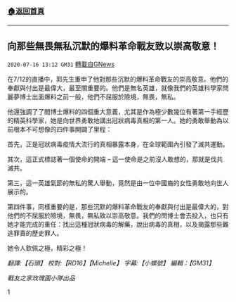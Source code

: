 ###  [:house:返回首頁](https://github.com/ourhimalayas/txt)
---

## 向那些無畏無私沉默的爆料革命戰友致以崇高敬意！
`2020-07-16 13:12 GM31` [轉載自GNews](https://gnews.org/zh-hant/266959/)

在7/12的直播中，郭先生重申了他對那些沉默的爆料革命戰友的崇高敬意。他們的奉獻與付出是最偉大，最至關重要的。他們是無名英雄，就像我們的英雄科學家閆麗夢博士出面爆料之前一般，他們不屈服於險境，無畏，無私。

他還強調了了閻博士爆料的四個重大意義，尤其是作為極少數幾位有著第一手經歷的精英科學家，她是向世界勇敢地講出冠狀病毒真相的第一人。她的勇敢舉動為以前根本不可想像的四件事開闢了里程：

首先，正是冠狀病毒疫情大流行的真相暴露本身，在全球範圍內引發了滅共運動。

其次，這正式標誌著一個使命的開端 – 這一使命是之前沒人敢想的，那就是伐共滅共。

第三，這一英雄氣節的無私的驚人舉動，竟然是由一位中國裔的女性勇敢地向世人展示的。

第四件事，同樣重要的是，那些沉默的爆料革命戰友的奉獻與付出是最偉大的，對他們的不屈服於險境，無畏，無私致以崇高敬意。我們的閆博士會去投入，也只有她才能完成的重任：找出這種冠狀病毒的解藥，說出病毒的真相，以及揭露那些難逃罪責的歷史罪人。

她令人欽佩之極，精彩之極！

*翻譯:【石頭】 校對:【RD16】【Michelle】 字幕:【小螺號】 編輯：【GM31】*

*戰友之家玫瑰園小隊出品*

1
